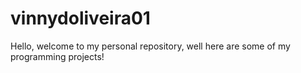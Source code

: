 # vinnydoliveira01
Hello, welcome to my personal repository, well here are some of my programming projects!

